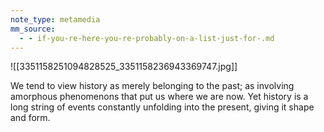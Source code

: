 ```yaml
---
note_type: metamedia
mm_source:
  - - if-you-re-here-you-re-probably-on-a-list-just-for-.md
---
```


![[3351158251094828525_3351158236943369747.jpg]]

We tend to view history as merely
belonging to the past; as involving
amorphous phenomenons that put us
where we are now. Yet history is a
long string of events constantly
unfolding into the present, giving it
shape and form.

